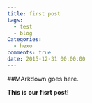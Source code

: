 ```yaml
---
title: first post
tags:
  - test
  - blog
Categories:
  - hexo
comments: true
date: 2015-12-31 00:00:00
---
```



##MArkdown goes here.

**This is our fisrt post!**
